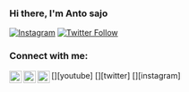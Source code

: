 ### Hi there, I'm Anto sajo

[![Instagram](https://www.vippng.com/png/detail/230-2304278_instagram-emblema-instagram-logotipo.png)](https://www.instagram.com/anto_sajo_045/)
[![Twitter Follow](https://img.shields.io/twitter/follow/codeSTACKr?color=1DA1F2&logo=twitter&style=for-the-badge)](https://twitter.com/intent/follow?original_referer=https%3A%2F%2Fgithub.com%2FcodeSTACKr&screen_name=anto_sajo_045)


### Connect with me:

[<img align="left" alt="Anto Sajo | YouTube" width="22px" src="https://cdn.jsdelivr.net/npm/simple-icons@v3/icons/youtube.svg" />][youtube]
[<img align="left" alt="anto_sajo_045 | Twitter" width="22px" src="https://cdn.jsdelivr.net/npm/simple-icons@v3/icons/twitter.svg" />][twitter]
[<img align="left" alt="anto_sajo_045 | Instagram" width="22px" src="https://cdn.jsdelivr.net/npm/simple-icons@v3/icons/instagram.svg" />][instagram]
